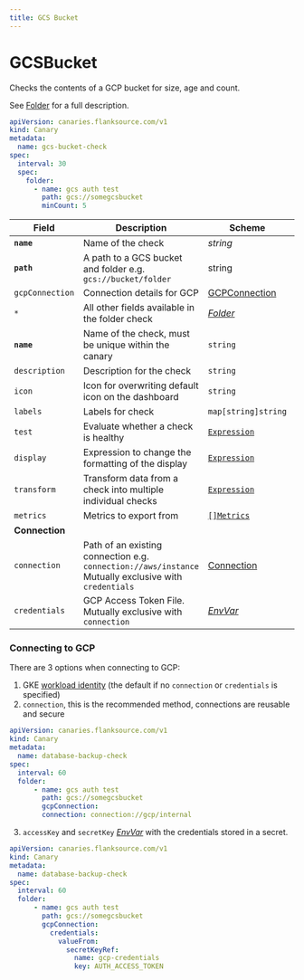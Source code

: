 ```yaml
---
title: GCS Bucket
---
```


# <Icon name="gcs"/> GCSBucket

Checks the contents of a GCP bucket for size, age and count.

See [Folder](folder) for a full description.

```yaml title="gcs-folder-check.yaml"
apiVersion: canaries.flanksource.com/v1
kind: Canary
metadata:
  name: gcs-bucket-check
spec:
  interval: 30
  spec:
    folder:
      - name: gcs auth test
        path: gcs://somegcsbucket
        minCount: 5
```

| Field | Description | Scheme | Required |
| ----- | ----------- | ------ | -------- |
| **`name`** | Name of the check                                            | *string*              | Yes      |
| **`path`** | A path to a GCS bucket and folder e.g. `gcs://bucket/folder` | string                | Yes      |
| `gcpConnection` | Connection details for GCP | [GCPConnection](#gcp-connection) |  |
| `*`        | All other fields available in the folder check               | [*Folder*](folder) |          |
| **`name`**    | Name of the check, must be unique within the canary         | `string`                                     | Yes      |
| `description` | Description for the check                                   | `string`                                     |          |
| `icon`        | Icon for overwriting default icon on the dashboard          | `string`                                     |          |
| `labels`      | Labels for check                                            | `map[string]string`                          |          |
| `test`        | Evaluate whether a check is healthy                         | [`Expression`](/concepts/health-evaluation)  |          |
| `display`     | Expression to change the formatting of the display          | [`Expression`](/concepts/display-formatting) |          |
| `transform`   | Transform data from a check into multiple individual checks | [`Expression`](/concepts/transforms)          |          |
| `metrics`     | Metrics to export from                                      | [`[]Metrics`](/concepts/metrics-exporter)    |          |
| **Connection** |  |  | |
| `connection` | Path of an existing connection e.g. `connection://aws/instance` <br/>Mutually exclusive with `credentials`  <br/> <Commercial/> | [Connection](../../concepts/connections) | |
| `credentials` | GCP Access Token File. Mutually exclusive with `connection` | [*EnvVar*](../../concepts/authentication/#envvar) | Yes |

### Connecting to GCP

There are 3 options when connecting to GCP:

1. GKE [workload identity](https://cloud.google.com/kubernetes-engine/docs/how-to/workload-identity) (the default if no `connection` or `credentials` is specified)
2. `connection`, this is the recommended method, connections are reusable and secure

```yaml title="aws-connection.yaml"
apiVersion: canaries.flanksource.com/v1
kind: Canary
metadata:
  name: database-backup-check
spec:
  interval: 60
  folder:
      - name: gcs auth test
        path: gcs://somegcsbucket
        gcpConnection:
        connection: connection://gcp/internal
```

3. `accessKey` and `secretKey` [*EnvVar*](../../concepts/authentication/#envvar) with the credentials stored in a secret.

```yaml title="aws.yaml"
apiVersion: canaries.flanksource.com/v1
kind: Canary
metadata:
  name: database-backup-check
spec:
  interval: 60
  folder:
      - name: gcs auth test
        path: gcs://somegcsbucket
        gcpConnection:
          credentials:
            valueFrom:
              secretKeyRef:
                name: gcp-credentials
                key: AUTH_ACCESS_TOKEN

```

